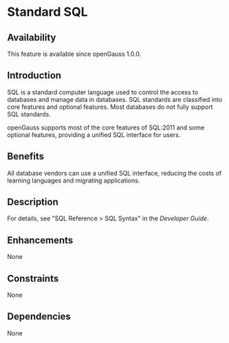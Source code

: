 # Standard SQL<a name="EN-US_TOPIC_0000001088566346"></a>

## Availability<a name="section38134078"></a>

This feature is available since openGauss 1.0.0.

## Introduction<a name="section7662382"></a>

SQL is a standard computer language used to control the access to databases and manage data in databases. SQL standards are classified into core features and optional features. Most databases do not fully support SQL standards.

openGauss  supports most of the core features of SQL:2011 and some optional features, providing a unified SQL interface for users.

## Benefits<a name="section1852576"></a>

All database vendors can use a unified SQL interface, reducing the costs of learning languages and migrating applications.

## Description<a name="section16673190"></a>

For details, see "SQL Reference \> SQL Syntax" in the  _Developer Guide_.

## Enhancements<a name="section15840983"></a>

None

## Constraints<a name="section06531946143616"></a>

None

## Dependencies<a name="section8351126"></a>

None

